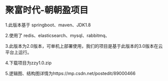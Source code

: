 # 聚富时代-朝朝盈项目

1.此版本基于 springboot、maven、JDK1.8

2.使用了 redis、elasticsearch、mysql、rabbitmq、

3.此版本为2.0版本，可单机上部署使用，我们的项目是基于此版本的3.0版本在云平台上运行。

4.下载项目为zzy1.0.zip

5.逻辑图、结构图详情为https://mp.csdn.net/postedit/89000466
